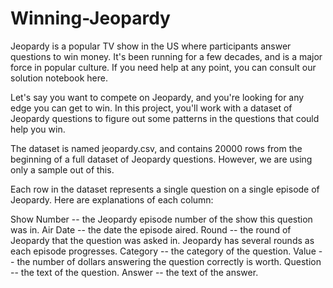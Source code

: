 # Winning-Jeopardy

Jeopardy is a popular TV show in the US where participants answer questions to win money. It's been running for a few decades, and is a major force in popular culture. If you need help at any point, you can consult our solution notebook here.

Let's say you want to compete on Jeopardy, and you're looking for any edge you can get to win. In this project, you'll work with a dataset of Jeopardy questions to figure out some patterns in the questions that could help you win.

The dataset is named jeopardy.csv, and contains 20000 rows from the beginning of a full dataset of Jeopardy questions. However, we are using only a sample out of this.

Each row in the dataset represents a single question on a single episode of Jeopardy. Here are explanations of each column:

Show Number -- the Jeopardy episode number of the show this question was in.
Air Date -- the date the episode aired.
Round -- the round of Jeopardy that the question was asked in. Jeopardy has several rounds as each episode progresses.
Category -- the category of the question.
Value -- the number of dollars answering the question correctly is worth.
Question -- the text of the question.
Answer -- the text of the answer.
